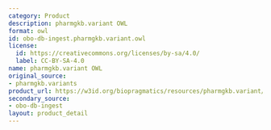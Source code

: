 ```yaml
---
category: Product
description: pharmgkb.variant OWL
format: owl
id: obo-db-ingest.pharmgkb.variant.owl
license:
  id: https://creativecommons.org/licenses/by-sa/4.0/
  label: CC-BY-SA-4.0
name: pharmgkb.variant OWL
original_source:
- pharmgkb.variants
product_url: https://w3id.org/biopragmatics/resources/pharmgkb.variant/pharmgkb.variant.owl
secondary_source:
- obo-db-ingest
layout: product_detail
---
```


